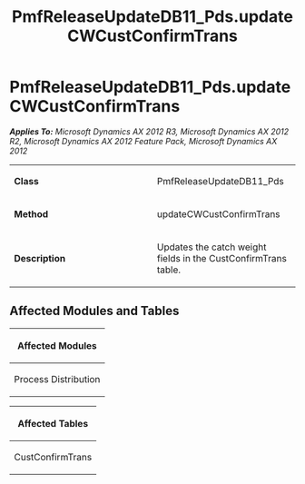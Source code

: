 ﻿---
title: PmfReleaseUpdateDB11_Pds.updateCWCustConfirmTrans
TOCTitle: PmfReleaseUpdateDB11_Pds.updateCWCustConfirmTrans
ms:assetid: ed665f96-af95-fc67-7d8a-d1db8ca9694b
ms:mtpsurl: https://msdn.microsoft.com/en-us/library/JJ719939(v=AX.60)
ms:contentKeyID: 49712011
ms.date: 05/18/2015
mtps_version: v=AX.60
---

# PmfReleaseUpdateDB11\_Pds.updateCWCustConfirmTrans 


_**Applies To:** Microsoft Dynamics AX 2012 R3, Microsoft Dynamics AX 2012 R2, Microsoft Dynamics AX 2012 Feature Pack, Microsoft Dynamics AX 2012_

<table>
<colgroup>
<col style="width: 50%" />
<col style="width: 50%" />
</colgroup>
<tbody>
<tr class="odd">
<td><p><strong>Class</strong></p></td>
<td><p>PmfReleaseUpdateDB11_Pds</p></td>
</tr>
<tr class="even">
<td><p><strong>Method</strong></p></td>
<td><p>updateCWCustConfirmTrans</p></td>
</tr>
<tr class="odd">
<td><p><strong>Description</strong></p></td>
<td><p>Updates the catch weight fields in the CustConfirmTrans table.</p></td>
</tr>
</tbody>
</table>


## Affected Modules and Tables

<table>
<colgroup>
<col style="width: 100%" />
</colgroup>
<thead>
<tr class="header">
<th><p>Affected Modules</p></th>
</tr>
</thead>
<tbody>
<tr class="odd">
<td><p>Process Distribution</p></td>
</tr>
</tbody>
</table>


<table>
<colgroup>
<col style="width: 100%" />
</colgroup>
<thead>
<tr class="header">
<th><p>Affected Tables</p></th>
</tr>
</thead>
<tbody>
<tr class="odd">
<td><p>CustConfirmTrans</p></td>
</tr>
</tbody>
</table>

  


